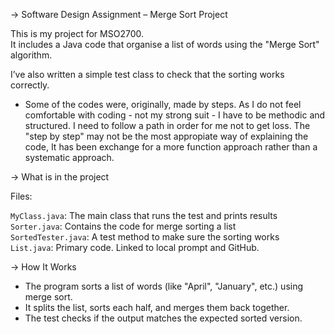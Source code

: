 -> Software Design Assignment – Merge Sort Project

This is my project for MSO2700.  
It includes a Java code that organise a list of words using the "Merge Sort" algorithm.

I’ve also written a simple test class to check that the sorting works correctly.
* Some of the codes were, originally, made by steps. As I do not feel comfortable with
coding - not my strong suit - I have to be methodic and structured. I need to follow
a path in order for me not to get loss. 
The "step by step" may not be the most appropiate way of explaining the code, It has been exchange for a more function approach rather than a systematic approach.

-> What is in the project 

Files:                                                       

`MyClass.java`: The main class that runs the test and prints results 
`Sorter.java`: Contains the code for merge sorting a list         
`SortedTester.java`: A test method to make sure the sorting works        
`List.java`: Primary code. Linked to local prompt and GitHub.

-> How It Works

- The program sorts a list of words (like "April", "January", etc.) using merge sort.
- It splits the list, sorts each half, and merges them back together.
- The test checks if the output matches the expected sorted version.
